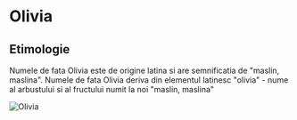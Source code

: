 # Olivia

## Etimologie

Numele de fata Olivia este de origine latina si are semnificatia de "maslin, maslina". Numele de fata Olivia deriva din elementul latinesc "olivia" - nume al arbustului si al fructului numit la noi "maslin, maslina"

![Olivia](https://mariusniculae.com/wp-content/uploads/2023/04/mn-pB1.webp)